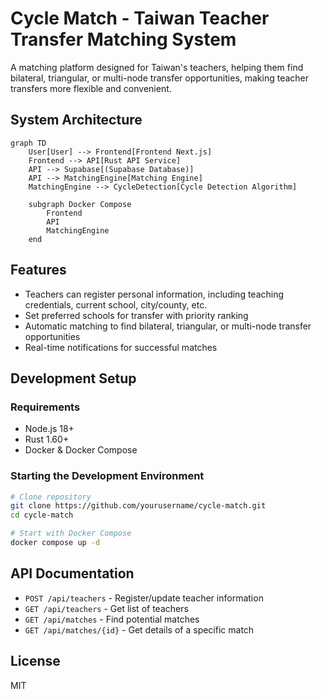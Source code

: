 # Cycle Match - Taiwan Teacher Transfer Matching System

A matching platform designed for Taiwan's teachers, helping them find bilateral, triangular, or multi-node transfer opportunities, making teacher transfers more flexible and convenient.

## System Architecture

```mermaid
graph TD
    User[User] --> Frontend[Frontend Next.js]
    Frontend --> API[Rust API Service]
    API --> Supabase[(Supabase Database)]
    API --> MatchingEngine[Matching Engine]
    MatchingEngine --> CycleDetection[Cycle Detection Algorithm]
    
    subgraph Docker Compose
        Frontend
        API
        MatchingEngine
    end
```

## Features

- Teachers can register personal information, including teaching credentials, current school, city/county, etc.
- Set preferred schools for transfer with priority ranking
- Automatic matching to find bilateral, triangular, or multi-node transfer opportunities
- Real-time notifications for successful matches

## Development Setup

### Requirements

- Node.js 18+
- Rust 1.60+
- Docker & Docker Compose

### Starting the Development Environment

```bash
# Clone repository
git clone https://github.com/yourusername/cycle-match.git
cd cycle-match

# Start with Docker Compose
docker compose up -d
```

## API Documentation

- `POST /api/teachers` - Register/update teacher information
- `GET /api/teachers` - Get list of teachers
- `GET /api/matches` - Find potential matches
- `GET /api/matches/{id}` - Get details of a specific match

## License

MIT